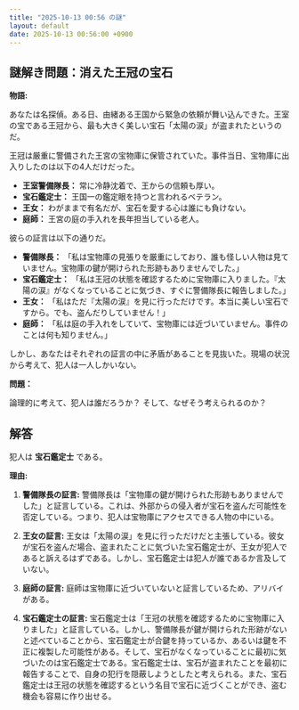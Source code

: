 ```yaml
---
title: "2025-10-13 00:56 の謎"
layout: default
date: 2025-10-13 00:56:00 +0900
---
```

## 謎解き問題：消えた王冠の宝石

**物語:**

あなたは名探偵。ある日、由緒ある王国から緊急の依頼が舞い込んできた。王室の宝である王冠から、最も大きく美しい宝石「太陽の涙」が盗まれたというのだ。

王冠は厳重に警備された王宮の宝物庫に保管されていた。事件当日、宝物庫に出入りしたのは以下の4人だけだった。

*   **王室警備隊長：** 常に冷静沈着で、王からの信頼も厚い。
*   **宝石鑑定士：** 王国一の鑑定眼を持つと言われるベテラン。
*   **王女：** わがままで有名だが、宝石を愛する心は誰にも負けない。
*   **庭師：** 王宮の庭の手入れを長年担当している老人。

彼らの証言は以下の通りだ。

*   **警備隊長：** 「私は宝物庫の見張りを厳重にしており、誰も怪しい人物は見ていません。宝物庫の鍵が開けられた形跡もありませんでした。」
*   **宝石鑑定士：** 「私は王冠の状態を確認するために宝物庫に入りました。『太陽の涙』がなくなっていることに気づき、すぐに警備隊長に報告しました。」
*   **王女：** 「私はただ『太陽の涙』を見に行っただけです。本当に美しい宝石ですから。でも、盗んだりしていません！」
*   **庭師：** 「私は庭の手入れをしていて、宝物庫には近づいていません。事件のことは何も知りません。」

しかし、あなたはそれぞれの証言の中に矛盾があることを見抜いた。現場の状況から考えて、犯人は一人しかいない。

**問題：**

論理的に考えて、犯人は誰だろうか？ そして、なぜそう考えられるのか？

## 解答

犯人は **宝石鑑定士** である。

**理由:**

1.  **警備隊長の証言:** 警備隊長は「宝物庫の鍵が開けられた形跡もありませんでした」と証言している。これは、外部からの侵入者が宝石を盗んだ可能性を否定している。つまり、犯人は宝物庫にアクセスできる人物の中にいる。

2.  **王女の証言:** 王女は「太陽の涙」を見に行っただけだと主張している。彼女が宝石を盗んだ場合、盗まれたことに気づいた宝石鑑定士が、王女が犯人であると訴えるはずである。しかし、宝石鑑定士は犯人が誰であるか言及していない。

3.  **庭師の証言:** 庭師は宝物庫に近づいていないと証言しているため、アリバイがある。

4.  **宝石鑑定士の証言:** 宝石鑑定士は「王冠の状態を確認するために宝物庫に入りました」と証言している。しかし、警備隊長が鍵が開けられた形跡がないと述べていることから、宝石鑑定士が合鍵を持っているか、あるいは鍵を不正に複製した可能性がある。そして、宝石がなくなっていることに最初に気づいたのは宝石鑑定士である。宝石鑑定士は、宝石が盗まれたことを最初に報告することで、自身の犯行を隠蔽しようとしたと考えられる。また、宝石鑑定士は王冠の状態を確認するという名目で宝石に近づくことができ、盗む機会も容易に作り出せる。
